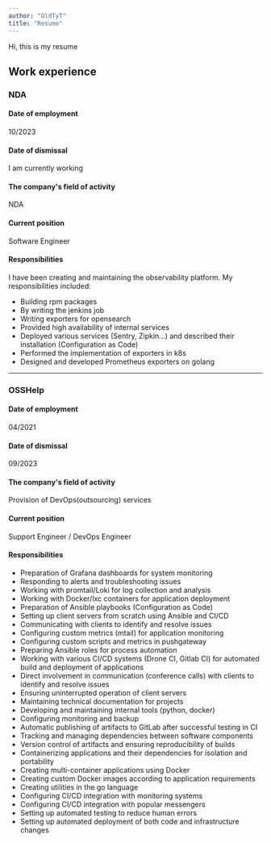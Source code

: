 ```yaml
---
author: "OldTyT"
title: "Resume"
---
```


Hi, this is my resume

## Work experience

### NDA

#### Date of employment

10/2023

#### Date of dismissal

I am currently working

#### The company's field of activity

NDA

#### Current position

Software Engineer

#### Responsibilities

I have been creating and maintaining the observability platform. My responsibilities included:
- Building rpm packages
- By writing the jenkins job
- Writing exporters for opensearch
- Provided high availability of internal services
- Deployed various services (Sentry, Zipkin...) and described their installation (Configuration as Code)
- Performed the implementation of exporters in k8s
- Designed and developed Prometheus exporters on golang

---

### OSSHelp

#### Date of employment

04/2021

#### Date of dismissal

09/2023

#### The company's field of activity

Provision of DevOps(outsourcing) services

#### Current position

Support Engineer / DevOps Engineer

#### Responsibilities

* Preparation of Grafana dashboards for system monitoring
* Responding to alerts and troubleshooting issues
* Working with promtail/Loki for log collection and analysis
* Working with Docker/lxc containers for application deployment
* Preparation of Ansible playbooks (Configuration as Code)
* Setting up client servers from scratch using Ansible and CI/CD
* Communicating with clients to identify and resolve issues
* Configuring custom metrics (mtail) for application monitoring
* Configuring custom scripts and metrics in pushgateway
* Preparing Ansible roles for process automation
* Working with various CI/CD systems (Drone CI, Gitlab CI) for automated build and deployment of applications
* Direct involvement in communication (conference calls) with clients to identify and resolve issues
* Ensuring uninterrupted operation of client servers
* Maintaining technical documentation for projects
* Developing and maintaining internal tools (python, docker)
* Configuring monitoring and backup
* Automatic publishing of artifacts to GitLab after successful testing in CI
* Tracking and managing dependencies between software components
* Version control of artifacts and ensuring reproducibility of builds
* Containerizing applications and their dependencies for isolation and portability
* Creating multi-container applications using Docker
* Creating custom Docker images according to application requirements
* Creating utilities in the go language
* Configuring CI/CD integration with monitoring systems
* Configuring CI/CD integration with popular messengers
* Setting up automated testing to reduce human errors
* Setting up automated deployment of both code and infrastructure changes
